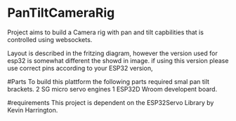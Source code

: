 # PanTiltCameraRig
Project aims to build a Camera rig with pan and tilt capbilities that is controlled using websockets.

Layout is described in the fritzing diagram, however the version used for esp32 is somewhat different the showd in image.
if using this version please use correct pins according to your ESP32 version,

#Parts
To build this plattform the following parts required
smal pan tilt brackets.
2 SG micro servo engines
1 ESP32D Wroom developent board.

#requirements
This project is dependent on the ESP32Servo Library by Kevin Harrington.
